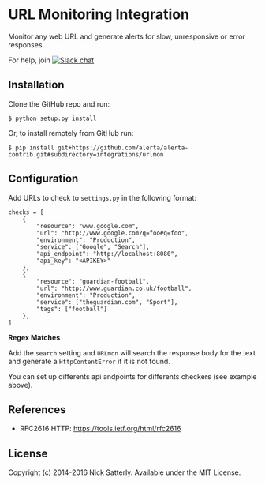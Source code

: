 URL Monitoring Integration
==========================

Monitor any web URL and generate alerts for slow, unresponsive or error responses.

For help, join [![Slack chat](https://img.shields.io/badge/chat-on%20slack-blue?logo=slack)](https://slack.alerta.dev)

Installation
------------

Clone the GitHub repo and run:

    $ python setup.py install

Or, to install remotely from GitHub run:

    $ pip install git+https://github.com/alerta/alerta-contrib.git#subdirectory=integrations/urlmon


Configuration
-------------

Add URLs to check to `settings.py` in the following format:

```
checks = [
    {
        "resource": "www.google.com",
        "url": "http://www.google.com?q=foo#q=foo",
        "environment": "Production",
        "service": ["Google", "Search"],
        "api_endpoint": "http://localhost:8080",
        "api_key": "<APIKEY>"
    },
    {
        "resource": "guardian-football",
        "url": "http://www.guardian.co.uk/football",
        "environment": "Production",
        "service": ["theguardian.com", "Sport"],
        "tags": ["football"]
    },
]
```

**Regex Matches**

Add the `search` setting and `URLmon` will search the response body for the
text and generate a `HttpContentError` if it is not found.

You can set up differents api andpoints for differents checkers (see example above).

References
----------

  * RFC2616 HTTP: https://tools.ietf.org/html/rfc2616

License
-------

Copyright (c) 2014-2016 Nick Satterly. Available under the MIT License.
